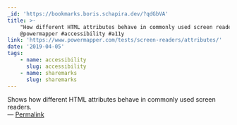 ```yaml
---
_id: 'https://bookmarks.boris.schapira.dev/?qdGbVA'
title: >-
    "How different HTML attributes behave in commonly used screen readers",
    @powermapper #accessibility #a11y
link: 'https://www.powermapper.com/tests/screen-readers/attributes/'
date: '2019-04-05'
tags:
    - name: accessibility
      slug: accessibility
    - name: sharemarks
      slug: sharemarks
---
```


Shows how different HTML attributes behave in commonly used screen readers.
<br>&#8212;
<a href="https://bookmarks.boris.schapira.dev/?qdGbVA" title="Permalink">Permalink</a>
